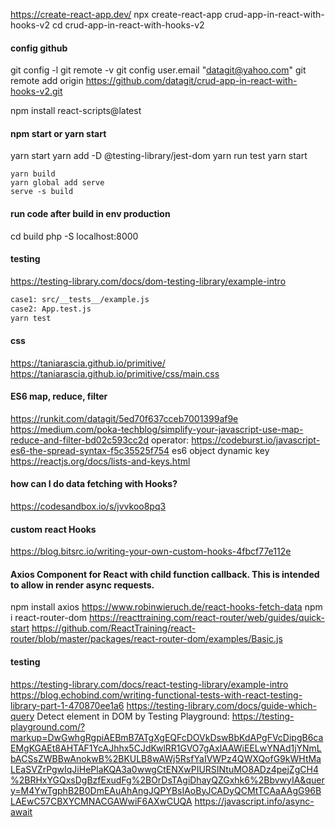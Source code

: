 https://create-react-app.dev/
npx create-react-app crud-app-in-react-with-hooks-v2
cd crud-app-in-react-with-hooks-v2
#### config github
git config -l
git remote -v
git config user.email "datagit@yahoo.com"
git remote add origin https://github.com/datagit/crud-app-in-react-with-hooks-v2.git

npm install react-scripts@latest
#### npm start or yarn start
yarn start
yarn add -D @testing-library/jest-dom
yarn run test
yarn start
```
yarn build
yarn global add serve
serve -s build
```
#### run code after build in env production
cd build
php -S localhost:8000
#### testing
https://testing-library.com/docs/dom-testing-library/example-intro
```bash
case1: src/__tests__/example.js
case2: App.test.js
yarn test
```
#### css
https://taniarascia.github.io/primitive/
https://taniarascia.github.io/primitive/css/main.css
#### ES6 map, reduce, filter
https://runkit.com/datagit/5ed70f637cceb7001399af9e
https://medium.com/poka-techblog/simplify-your-javascript-use-map-reduce-and-filter-bd02c593cc2d
operator: https://codeburst.io/javascript-es6-the-spread-syntax-f5c35525f754
es6 object dynamic key
https://reactjs.org/docs/lists-and-keys.html
#### how can I do data fetching with Hooks?
https://codesandbox.io/s/jvvkoo8pq3
#### custom react Hooks
https://blog.bitsrc.io/writing-your-own-custom-hooks-4fbcf77e112e
#### Axios Component for React with child function callback. This is intended to allow in render async requests.
npm install axios
https://www.robinwieruch.de/react-hooks-fetch-data
npm i react-router-dom
https://reacttraining.com/react-router/web/guides/quick-start
https://github.com/ReactTraining/react-router/blob/master/packages/react-router-dom/examples/Basic.js
#### testing
https://testing-library.com/docs/react-testing-library/example-intro
https://blog.echobind.com/writing-functional-tests-with-react-testing-library-part-1-470870ee1a6
https://testing-library.com/docs/guide-which-query
Detect element in DOM by Testing Playground: https://testing-playground.com/?markup=DwGwhgRgpiAEBmB7ATgXgEQFcDOVkDswBbKdAPgFVcDipgB6caEMgKGAEt8AHTAF1YcAJhhx5CJdKwlRR1GVO7gAxlAAWiEELwYNAd1jYNmLbACSsZWBBwAnokwB%2BKULB8wAWj5RsfYaIVWPz4QWXQofG9kWHtMaLEaSVZrPgwIqJiHePlaKQA3a0wwgCtENXwPIURSINtuMO8ADz4pejZgCH4%2BRHxYGQxsDgBzfExudFg%2BOrDsTAgiDhayQZGxhk6%2BbvwyIA&query=M4YwTgphB2B0DmEAuAhAngJQPYBsIAoByJCADyQCMtTCAaAAgG96BLAEwC57CBXYCMNACGAWwiF6AXwCUQA
https://javascript.info/async-await


